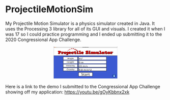 # ProjectileMotionSim
My Projectile Motion Simulator is a physics simulator created in Java. It uses the Processing 3 library for all of its GUI and visuals. I created it when I was 17 so I could practice programming and I ended up submitting it to the 2020 Congressional App Challenge.

<p align="center">
  <a href="https://github.com/DylanTops/ProjectileMotionSim/blob/main/ProjectileSimulator-v5.jar">
    <img src="images/Main%20Screen.png" alt="Projectile Simulator" width="200" height="100">
  </a>
</p>

Here is a link to the demo I submitted to the Congressional App Challenge showing off my application:
https://youtu.be/gOyKbbnx2xk
